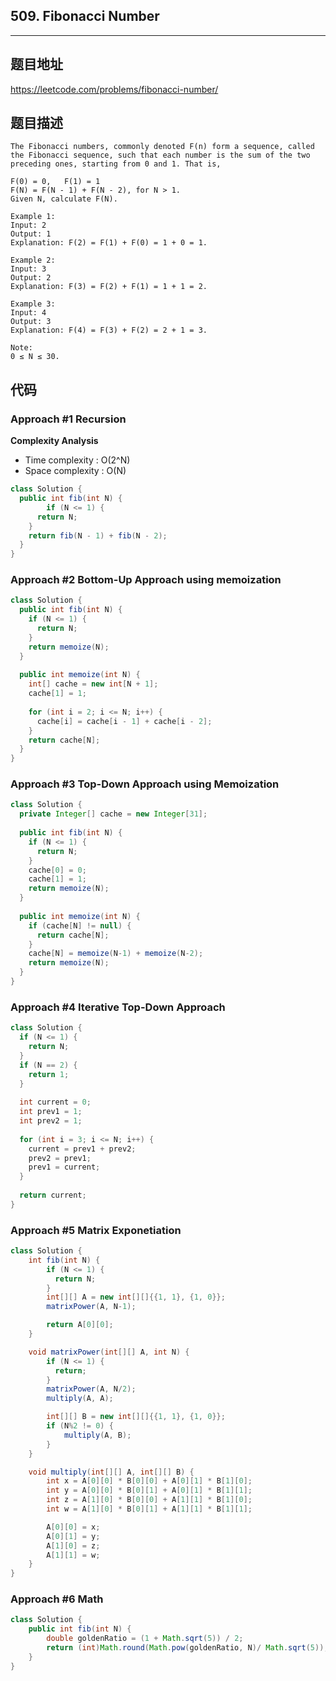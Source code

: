 ## 509. Fibonacci Number

----
## 题目地址

https://leetcode.com/problems/fibonacci-number/

## 题目描述
```
The Fibonacci numbers, commonly denoted F(n) form a sequence, called the Fibonacci sequence, such that each number is the sum of the two preceding ones, starting from 0 and 1. That is,

F(0) = 0,   F(1) = 1
F(N) = F(N - 1) + F(N - 2), for N > 1.
Given N, calculate F(N).

Example 1:
Input: 2
Output: 1
Explanation: F(2) = F(1) + F(0) = 1 + 0 = 1.

Example 2:
Input: 3
Output: 2
Explanation: F(3) = F(2) + F(1) = 1 + 1 = 2.

Example 3:
Input: 4
Output: 3
Explanation: F(4) = F(3) + F(2) = 2 + 1 = 3.
 
Note:
0 ≤ N ≤ 30.
```

## 代码

### Approach #1 Recursion

**Complexity Analysis**

- Time complexity : O(2^N)
- Space complexity : O(N)

```java
class Solution {
  public int fib(int N) {
		if (N <= 1) {
      return N;
    }
    return fib(N - 1) + fib(N - 2);
  }
}
```

### Approach #2 Bottom-Up Approach using memoization

```java
class Solution {
  public int fib(int N) {
    if (N <= 1) {
      return N;
    }
    return memoize(N);
  }
  
  public int memoize(int N) {
    int[] cache = new int[N + 1];
    cache[1] = 1;
    
    for (int i = 2; i <= N; i++) {
      cache[i] = cache[i - 1] + cache[i - 2];
    }
    return cache[N];
  }
}
```

### Approach #3 Top-Down Approach using Memoization

```java
class Solution {
  private Integer[] cache = new Integer[31];
  
  public int fib(int N) {
    if (N <= 1) {
      return N;
    }
    cache[0] = 0;
    cache[1] = 1;
    return memoize(N);
  }
  
  public int memoize(int N) {
    if (cache[N] != null) {
      return cache[N];
    }
    cache[N] = memoize(N-1) + memoize(N-2);
    return memoize(N);
  }
}
```

### Approach #4 Iterative Top-Down Approach

```java
class Solution {
  if (N <= 1) {
    return N;
  }
  if (N == 2) {
    return 1;
  }
  
  int current = 0;
  int prev1 = 1;
  int prev2 = 1;
  
  for (int i = 3; i <= N; i++) {
    current = prev1 + prev2;
    prev2 = prev1;
    prev1 = current;
  }
  
  return current;
}
```

### Approach #5 Matrix Exponetiation

```java
class Solution {
    int fib(int N) {
        if (N <= 1) {
          return N;
        }
        int[][] A = new int[][]{{1, 1}, {1, 0}};
        matrixPower(A, N-1);

        return A[0][0];
    }

    void matrixPower(int[][] A, int N) {
        if (N <= 1) {
          return;
        }
        matrixPower(A, N/2);
        multiply(A, A);

        int[][] B = new int[][]{{1, 1}, {1, 0}};
        if (N%2 != 0) {
            multiply(A, B);
        }
    }

    void multiply(int[][] A, int[][] B) {
        int x = A[0][0] * B[0][0] + A[0][1] * B[1][0];
        int y = A[0][0] * B[0][1] + A[0][1] * B[1][1];
        int z = A[1][0] * B[0][0] + A[1][1] * B[1][0];
        int w = A[1][0] * B[0][1] + A[1][1] * B[1][1];

        A[0][0] = x;
        A[0][1] = y;
        A[1][0] = z;
        A[1][1] = w;
    }
}
```

### Approach #6 Math

```java
class Solution {
    public int fib(int N) {
        double goldenRatio = (1 + Math.sqrt(5)) / 2;
        return (int)Math.round(Math.pow(goldenRatio, N)/ Math.sqrt(5));
    }
}
```











